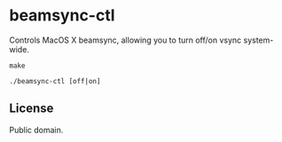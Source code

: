 
# beamsync-ctl

Controls MacOS X beamsync, allowing you to turn off/on vsync system-wide.

    make

    ./beamsync-ctl [off|on]

## License

Public domain.
